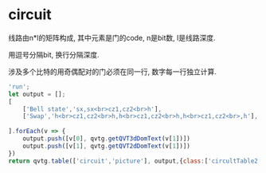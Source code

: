 # circuit

线路由n*l的矩阵构成, 其中元素是门的code, n是bit数, l是线路深度.

用逗号分隔bit, 换行分隔深度.

涉及多个比特的用奇偶配对的门必须在同一行, 数字每一行独立计算.

```js
'run';
let output = [];
[
    ['Bell state','sx,sx<br>cz1,cz2<br>h'],
    ['Swap','h<br>cz1,cz2<br>h,h<br>cz1,cz2<br>h,h<br>cz1,cz2<br>,h'],
    
].forEach(v => {
    output.push([v[0], qvtg.getQVT3dDomText(v[1])])
    output.push([v[1], qvtg.getQVT2dDomText(v[1])])
})
return qvtg.table(['circuit','picture'], output,{class:['circultTable2']});
```